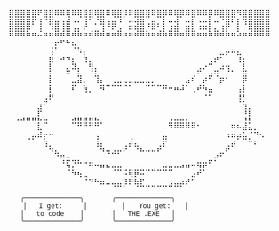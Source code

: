  ⣿⣿⣿⣿⣿⠟⣿⣿⠿⠿⢿⠿⢿⣿⣿⢿⣿⠿⢿⣿⡿⠿⣿⣿⣿⠿⣿⡿⠿⢿⡿⠿⣿⠿⠿⡿⠿⣿⣿⣿⠻⣿⣿⣿⣿⣿
 ⣿⣿⣿⣿⠏⢸⠈⢿⣶⢰⣾⠐⠂⣸⠁⠌⢿⢰⣶⠘⠀⣒⣺⣿⢠⣶⡄⡇⢒⣺⠀⣒⡇⢐⣒⡇⠒⢈⣿⠃⡇⠹⣿⣿⣿⣿
 ⣿⣿⣿⣯⣤⣘⣤⣬⣿⣼⣿⣼⣧⣥⣴⣶⣼⣤⣥⣾⣤⣭⣽⣿⣦⣭⣴⣧⣾⣿⣤⣿⣷⣬⣭⣧⣷⣼⣧⣤⣣⣤⣽⣿⣿⣿
⠀⠀⠀⠀⠀⠀⠀⠀⡤⠖⠦⣄⠀⠀⠀⠀⠀⠀⠀⠀⠀⠀⠀⠀⠀⠀⠀⠀⠀⠀⠀⠀⠀⠀⠀⠀⠀⠀⠀⠀⠀⠀⠀⠀⠀⠀
⠀⠀⠀⠀⠀⠀⠀⢸⠃⠀⠀⠈⠳⡄⠀⠀⠀⠀⠀⠀⠀⠀⠀⠀⠀⠀⠀⠀⠀⠀⠀⠀⠀⠀⠀⠀⠀⣀⡤⠶⣄⠀⠀⠀⠀⠀
⠀⠀⠀⠀⠀⠀⠀⡿⠀⠚⠙⣆⠀⠹⣄⠀⠀⠀⠀⠀⠀⠀⠀⠀⠀⠀⠀⠀⠀⠀⠀⠀⠀⠀⠀⣠⠞⠁⠀⠀⠸⡆⠀⠀⠀⠀
⠀⠀⠀⠀⠀⠀⠀⡇⠀⠀⣦⠚⡆⠀⠹⡆⠀⠀⠀⠀⠀⠀⠀⠀⠀⠀⠀⠀⠀⠀⠀⠀⠀⡴⠊⢀⣤⠚⠹⠄⠀⣧⠀⠀⠀⠀
⠀⠀⠀⠀⠀⠀⠀⡇⠀⠀⠀⣀⣽⡀⠀⢹⡄⠀⢀⣀⣀⣀⣀⣀⣀⡀⠀⠀⠀⠀⠀⣠⠎⠀⡴⠋⠈⡶⠂⠀⠀⡿⠀⠀⠀⠀
⠀⠀⠀⠀⠀⠀⠀⡇⠀⠀⠀⠏⠀⢳⡀⠀⠻⠉⠉⠉⠉⠁⠀⠀⠉⠉⠉⠛⠒⠶⠼⠁⢀⠞⠳⣤⠀⠀⠀⠀⢠⡇⠀⠀⠀⠀
⠀⠀⠀⠀⠀⠀⣠⠟⠀⠀⠀⠀⠀⠀⠀⠀⠀⠀⠀⠀⠀⠀⠀⠀⠀⠀⠀⠀⠀⠀⠀⠀⠀⠀⠈⠁⠀⠀⠀⠀⢸⡃⠀⠀⠀⠀
⠀⠀⠀⠀⠀⣼⠁⠀⠀⠀⠀⠀⠀⠀⠀⠀⠀⠀⠀⠀⠀⠀⠀⠀⠀⠀⠀⠀⠀⠀⠀⠀⠀⠀⠀⠀⠀⠀⠀⠀⠀⢹⡄⠀⠀⠀
⠀⢀⣠⣤⣤⣇⣀⠀⠀⠀⠀⣠⣤⣤⣤⣄⠀⠀⠀⠀⠀⠀⠀⠀⠀⠀⠀⠀⢀⣀⣀⡀⠀⠀⠀⠀⠀⠀⠀⠀⠀⢨⡇⠀⠀⠀
⠀⠀⠀⠀⠀⣇⠉⠀⠀⠀⠀⠉⠛⠛⠛⠛⠁⠀⠀⠀⠀⠀⠀⠀⠀⠀⠀⠀⠻⠿⠿⠿⠿⠂⠀⠀⠀⠀⠀⠶⠦⣼⣅⡀⠀⠀
⠀⠀⠀⢀⡤⠾⡖⠒⠀⠀⠀⠀⠀⠀⠀⢠⠀⠀⠀⠀⠀⢀⠀⠀⠀⠀⠀⣤⠀⠀⠀⠀⠀⠀⠀⠀⠀⠀⠰⠶⡴⣥⡈⠙⠢⠀
⠀⠀⠀⠀⠀⠀⠹⣄⠀⠀⠀⠀⠀⠀⠀⠸⣆⠀⠀⠀⣠⠞⢦⡀⠀⠀⣠⠏⠀⠀⠀⠀⠀⠀⠀⠀⠀⠀⣠⠞⠀⠀⠉⠃⠀⠀
⠀⠀⠀⠀⠀⠀⠀⠈⠳⣤⣀⠀⠀⠀⠀⠀⠈⠙⠚⠋⠁⠀⠀⠉⠉⠉⠁⠀⠀⠀⠀⠀⠀⠀⠀⠀⣠⠖⠁⠀⠀⠀⠀⠀⠀⠀
⠀⠀⠀⠀⠀⠀⠀⠀⠀⠘⢯⡙⠓⠒⠶⠤⣤⣄⣀⣀⠀⠀⠀⠀⠀⠀⠀⣀⣀⣀⣠⣤⠤⢶⡶⠋⠁⠀⠀⠀⠀⠀⠀⠀⠀⠀
⠀⠀⠀⠀⠀⠀⠀⠀⠀⠀⠈⠳⢦⣀⠀⠀⠀⠀⠈⠉⠭⢿⡿⠭⠉⠉⠉⠉⠉⠀⠀⠀⣠⠞⠁⠀⠀⠀⠀⠀⠀⠀⠀⠀⠀⠀
⠀⠀⠀⠀⠀⠀⠀⠀⠀⠀⠀⠀⠀⠈⠙⠓⠶⠤⢤⣤⡽⠟⢷⣏⣀⣀⣀⣀⣠⣤⡴⠞⠁⠀⠀⠀⠀⠀⠀⠀⠀⠀⠀⠀⠀⠀

```text
   ╭──────────────╮       ╭──────────────╮
⠀⠀⠀│   I get:    ⠀│⠀⠀⠀⠀⠀⠀⠀│⠀ ⠀You get:⠀⠀ │
   │   to code    │       │   THE .EXE   │
   ╰──────────────╯       ╰──────────────╯
```
